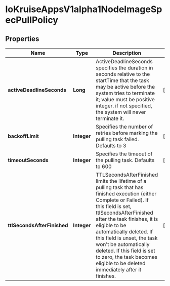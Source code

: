 
# IoKruiseAppsV1alpha1NodeImageSpecPullPolicy

## Properties
Name | Type | Description | Notes
------------ | ------------- | ------------- | -------------
**activeDeadlineSeconds** | **Long** | ActiveDeadlineSeconds specifies the duration in seconds relative to the startTime that the task may be active before the system tries to terminate it; value must be positive integer. if not specified, the system will never terminate it. |  [optional]
**backoffLimit** | **Integer** | Specifies the number of retries before marking the pulling task failed. Defaults to 3 |  [optional]
**timeoutSeconds** | **Integer** | Specifies the timeout of the pulling task. Defaults to 600 |  [optional]
**ttlSecondsAfterFinished** | **Integer** | TTLSecondsAfterFinished limits the lifetime of a pulling task that has finished execution (either Complete or Failed). If this field is set, ttlSecondsAfterFinished after the task finishes, it is eligible to be automatically deleted. If this field is unset, the task won&#39;t be automatically deleted. If this field is set to zero, the task becomes eligible to be deleted immediately after it finishes. |  [optional]



